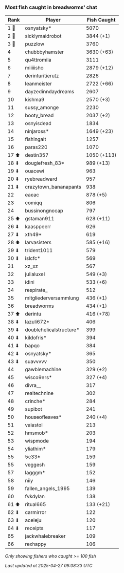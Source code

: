 ### Most fish caught in breadworms' chat
| Rank | Player | Fish Caught |
|------|--------|-----------|
| 1 🥇  | osnyatsky*  | 5070 |
| 2 🥈  | sicklymaidrobot  | 3844 (+1) |
| 3 🥉  | puzzlow  | 3760 |
| 4  | chubbbyhamster  | 3630 (+63) |
| 5  | qu4ttromila  | 3111 |
| 6  | miiiiisho  | 2879 (+12) |
| 7  | derinturitierutz  | 2826 |
| 8  | leanmeister  | 2722 (+66) |
| 9  | dayzedinndaydreams  | 2607 |
| 10  | kishma9  | 2570 (+3) |
| 11  | sussy_amonge  | 2230 |
| 12  | booty_bread  | 2037 (+2) |
| 13  | osnyisdead  | 1834 |
| 14  | ninjaross*  | 1649 (+23) |
| 15  | fishingalt  | 1257 |
| 16  | paras220  | 1070 |
| 17 ⬆ | destin357  | 1050 (+113) |
| 18 ⬇ | dougiefresh_83*  | 989 (+13) |
| 19 ⬇ | ouacewi  | 963 |
| 20 ⬇ | ryebreadward  | 957 |
| 21 ⬇ | crazytown_bananapants  | 938 |
| 22  | eaeac  | 878 (+5) |
| 23  | comiqq  | 806 |
| 24  | bussinongnocap  | 797 |
| 25 ⬆ | gstaman911  | 628 (+11) |
| 26 ⬇ | kaasppeerr  | 626 |
| 27 ⬇ | xth49*  | 619 |
| 28 ⬆ | larvasisters  | 585 (+16) |
| 29 ⬇ | trident1011  | 579 |
| 30 ⬇ | islcfc*  | 569 |
| 31  | xz_xz  | 567 |
| 32  | julialuxel  | 549 (+3) |
| 33  | idini  | 533 (+6) |
| 34  | respirate_  | 512 |
| 35  | mitgliederversammlung  | 436 (+1) |
| 36  | breadworms  | 434 (+1) |
| 37 ⬆ | derintu  | 416 (+78) |
| 38 ⬇ | lazuli672*  | 406 |
| 39 ⬇ | doublehelicalstructure*  | 399 |
| 40 ⬇ | kildofris*  | 394 |
| 41 ⬇ | bapqo  | 384 |
| 42 ⬇ | osnyatsky*  | 365 |
| 43 ⬇ | suavvvvv  | 350 |
| 44  | gawblemachine  | 329 (+2) |
| 45  | wisco9ers*  | 327 (+4) |
| 46  | divra__  | 317 |
| 47  | realtechnine  | 302 |
| 48  | crinche*  | 284 |
| 49  | supibot  | 241 |
| 50  | houseofleaves*  | 240 (+4) |
| 51  | vaiastol  | 213 |
| 52  | hmsmob*  | 203 |
| 53  | wispmode  | 194 |
| 54  | yliathim*  | 179 |
| 55  | 5c33*  | 159 |
| 55  | veggesh  | 159 |
| 57  | lagggm*  | 152 |
| 58  | niiy  | 146 |
| 59  | fallen_angels_1995  | 139 |
| 60  | fvkdylan  | 138 |
| 61 ⬆ | ritual665  | 133 (+21) |
| 62 ⬇ | carmirror  | 122 |
| 63 ⬇ | aceleju  | 120 |
| 64 ⬇ | receipts  | 117 |
| 65  | jackwhalebreaker  | 109 |
| 66  | rexhappy  | 106 |

_Only showing fishers who caught >= 100 fish_

_Last updated at 2025-04-27 09:08:33 UTC_